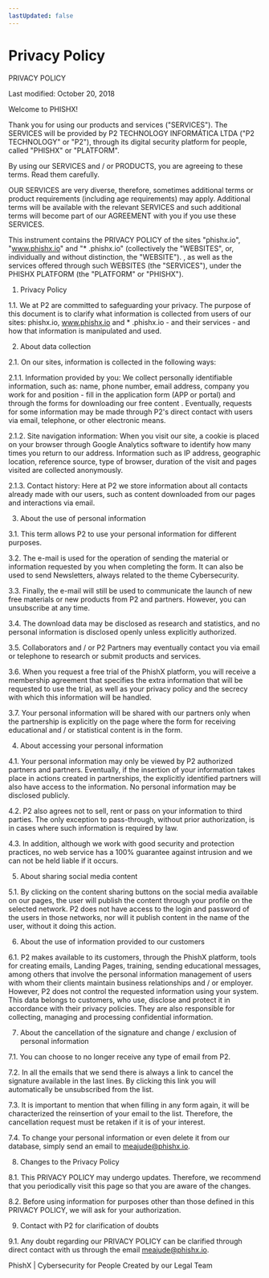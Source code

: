 ```yaml
---
lastUpdated: false
---
```

# Privacy Policy

PRIVACY POLICY

Last modified: October 20, 2018

Welcome to PHISHX!

Thank you for using our products and services ("SERVICES"). The SERVICES will be provided by P2 TECHNOLOGY INFORMÁTICA LTDA ("P2 TECHNOLOGY" or "P2"), through its digital security platform for people, called "PHISHX" or "PLATFORM".

By using our SERVICES and / or PRODUCTS, you are agreeing to these terms. Read them carefully.

OUR SERVICES are very diverse, therefore, sometimes additional terms or product requirements (including age requirements) may apply. Additional terms will be available with the relevant SERVICES and such additional terms will become part of our AGREEMENT with you if you use these SERVICES.

This instrument contains the PRIVACY POLICY of the sites "phishx.io", "www.phishx.io" and "* .phishx.io" (collectively the "WEBSITES", or, individually and without distinction, the "WEBSITE"). , as well as the services offered through such WEBSITES (the "SERVICES"), under the PHISHX PLATFORM (the "PLATFORM" or "PHISHX").


1. Privacy Policy

1.1. We at P2 are committed to safeguarding your privacy. The purpose of this document is to clarify what information is collected from users of our sites: phishx.io, www.phishx.io and * .phishx.io - and their services - and how that information is manipulated and used.


2. About data collection

2.1. On our sites, information is collected in the following ways:

2.1.1. Information provided by you: We collect personally identifiable information, such as: name, phone number, email address, company you work for and position - fill in the application form (APP or portal) and through the forms for downloading our free content . Eventually, requests for some information may be made through P2's direct contact with users via email, telephone, or other electronic means.

2.1.2. Site navigation information: When you visit our site, a cookie is placed on your browser through Google Analytics software to identify how many times you return to our address. Information such as IP address, geographic location, reference source, type of browser, duration of the visit and pages visited are collected anonymously.

2.1.3. Contact history: Here at P2 we store information about all contacts already made with our users, such as content downloaded from our pages and interactions via email.


3. About the use of personal information

3.1. This term allows P2 to use your personal information for different purposes.

3.2. The e-mail is used for the operation of sending the material or information requested by you when completing the form. It can also be used to send Newsletters, always related to the theme Cybersecurity.

3.3. Finally, the e-mail will still be used to communicate the launch of new free materials or new products from P2 and partners. However, you can unsubscribe at any time.

3.4. The download data may be disclosed as research and statistics, and no personal information is disclosed openly unless explicitly authorized.

3.5. Collaborators and / or P2 Partners may eventually contact you via email or telephone to research or submit products and services.

3.6. When you request a free trial of the PhishX platform, you will receive a membership agreement that specifies the extra information that will be requested to use the trial, as well as your privacy policy and the secrecy with which this information will be handled.

3.7. Your personal information will be shared with our partners only when the partnership is explicitly on the page where the form for receiving educational and / or statistical content is in the form.


4. About accessing your personal information

4.1. Your personal information may only be viewed by P2 authorized partners and partners. Eventually, if the insertion of your information takes place in actions created in partnerships, the explicitly identified partners will also have access to the information. No personal information may be disclosed publicly.

4.2. P2 also agrees not to sell, rent or pass on your information to third parties. The only exception to pass-through, without prior authorization, is in cases where such information is required by law.

4.3. In addition, although we work with good security and protection practices, no web service has a 100% guarantee against intrusion and we can not be held liable if it occurs.


5. About sharing social media content

5.1. By clicking on the content sharing buttons on the social media available on our pages, the user will publish the content through your profile on the selected network. P2 does not have access to the login and password of the users in those networks, nor will it publish content in the name of the user, without it doing this action.


6. About the use of information provided to our customers

6.1. P2 makes available to its customers, through the PhishX platform, tools for creating emails, Landing Pages, training, sending educational messages, among others that involve the personal information management of users with whom their clients maintain business relationships and / or employer. However, P2 does not control the requested information using your system. This data belongs to customers, who use, disclose and protect it in accordance with their privacy policies. They are also responsible for collecting, managing and processing confidential information.


7. About the cancellation of the signature and change / exclusion of personal information

7.1. You can choose to no longer receive any type of email from P2.

7.2. In all the emails that we send there is always a link to cancel the signature available in the last lines. By clicking this link you will automatically be unsubscribed from the list.

7.3. It is important to mention that when filling in any form again, it will be characterized the reinsertion of your email to the list. Therefore, the cancellation request must be retaken if it is of your interest.

7.4. To change your personal information or even delete it from our database, simply send an email to meajude@phishx.io.


8. Changes to the Privacy Policy

8.1. This PRIVACY POLICY may undergo updates. Therefore, we recommend that you periodically visit this page so that you are aware of the changes.

8.2. Before using information for purposes other than those defined in this PRIVACY POLICY, we will ask for your authorization.


9. Contact with P2 for clarification of doubts

9.1. Any doubt regarding our PRIVACY POLICY can be clarified through direct contact with us through the email meajude@phishx.io.


PhishX | Cybersecurity for People
Created by our Legal Team